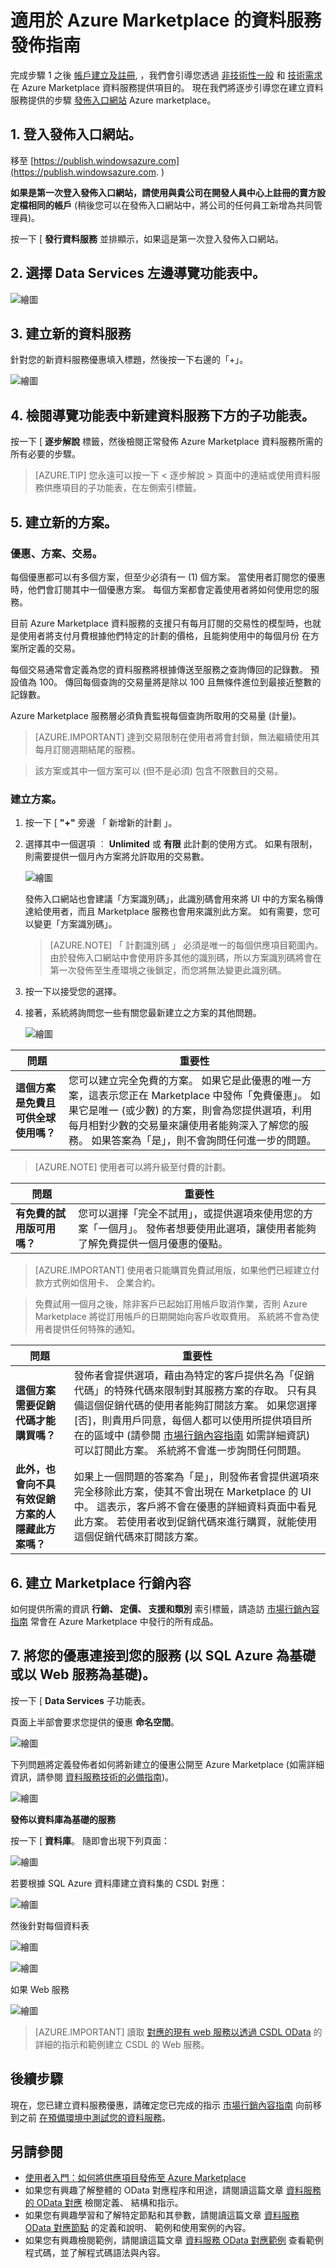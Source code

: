 <properties
   pageTitle="建立資料服務的市場指南 |Microsoft Azure"
   description="如何建立、認證和部署資料服務供他人在 Azure Marketplace 上購買的詳細指示。"
   services="marketplace-publishing"
   documentationCenter=""
   authors="HannibalSII"
   manager=""
   editor=""/>

   <tags
      ms.service="marketplace-publishing"
      ms.devlang="na"
      ms.topic="article"
      ms.tgt_pltfrm="na"
      ms.workload="na"
      ms.date="12/03/2015"
      ms.author="hascipio; avikova" />

# 適用於 Azure Marketplace 的資料服務發佈指南
完成步驟 1 之後 [帳戶建立及註冊][link-acct-creation], ，我們會引導您透過 [非技術性一般](marketplace-publishing-prerequisites.md) 和 [技術需求](marketplace-publishing-data-service-creation-prerequisites.md) 在 Azure Marketplace 資料服務提供項目的。 現在我們將逐步引導您在建立資料服務提供的步驟 [發佈入口網站][link-pubportal] Azure marketplace。

## 1. 登入發佈入口網站。

移至 [https://publish.windowsazure.com](https://publish.windowsazure.com. )

**如果是第一次登入發佈入口網站，請使用與貴公司在開發人員中心上註冊的賣方設定檔相同的帳戶**  (稍後您可以在發佈入口網站中，將公司的任何員工新增為共同管理員)。 

按一下 [ **發行資料服務** 並排顯示，如果這是第一次登入發佈入口網站。

## 2. 選擇 **Data Services** 左邊導覽功能表中。

  ![繪圖](media/marketplace-publishing-data-service-creation/pubportal-main-nav.png)

## 3. 建立新的資料服務

針對您的新資料服務優惠填入標題，然後按一下右邊的「+」。

  ![繪圖](media/marketplace-publishing-data-service-creation/step-3.png)

## 4. 檢閱導覽功能表中新建資料服務下方的子功能表。

按一下 [ **逐步解說** 標籤，然後檢閱正常發佈 Azure Marketplace 資料服務所需的所有必要的步驟。

> [AZURE.TIP] 您永遠可以按一下 < 逐步解說 > 頁面中的連結或使用資料服務供應項目的子功能表，在左側索引標籤。

## 5. 建立新的方案。

### 優惠、方案、交易。

每個優惠都可以有多個方案，但至少必須有一 (1) 個方案。 當使用者訂閱您的優惠時，他們會訂閱其中一個優惠方案。 每個方案都會定義使用者將如何使用您的服務。

目前 Azure Marketplace 資料服務的支援只有每月訂閱的交易性的模型時，也就是使用者將支付月費根據他們特定的計劃的價格，且能夠使用中的每個月份
在方案所定義的交易。

每個交易通常會定義為您的資料服務將根據傳送至服務之查詢傳回的記錄數。 預設值為 100。 傳回每個查詢的交易量將是除以 100 且無條件進位到最接近整數的記錄數。

Azure Marketplace 服務層必須負責監視每個查詢所取用的交易量 (計量)。

> [AZURE.IMPORTANT] 達到交易限制在使用者將會封鎖，無法繼續使用其每月訂閱週期結尾的服務。

> 該方案或其中一個方案可以 (但不是必須) 包含不限數目的交易。

### 建立方案。
1. 按一下 [ **"+"** 旁邊 「 新增新的計劃 」。

2. 選擇其中一個選項 ︰ **Unlimited** 或 **有限** 此計劃的使用方式。  如果有限制，則需要提供一個月內方案將允許取用的交易數。

    ![繪圖](media/marketplace-publishing-data-service-creation/step-5.1.png)  

    發佈入口網站也會建議「方案識別碼」，此識別碼會用來將 UI 中的方案名稱傳達給使用者，而且 Marketplace 服務也會用來識別此方案。 如有需要，您可以變更「方案識別碼」。

    > [AZURE.NOTE] 「 計劃識別碼 」 必須是唯一的每個供應項目範圍內。 由於發佈入口網站中會使用許多其他的識別碼，所以方案識別碼將會在第一次發佈至生產環境之後鎖定，而您將無法變更此識別碼。

3. 按一下以接受您的選擇。

4. 接著，系統將詢問您一些有關您最新建立之方案的其他問題。

    ![繪圖](media/marketplace-publishing-data-service-creation/step-5.2.png)


|問題|重要性|
|----|----|
|**這個方案是免費且可供全球使用嗎？**|您可以建立完全免費的方案。 如果它是此優惠的唯一方案，這表示您正在 Marketplace 中發佈「免費優惠」。 如果它是唯一 (或少數) 的方案，則會為您提供選項，利用每月相對少數的交易量來讓使用者能夠深入了解您的服務。  如果答案為「是」，則不會詢問任何進一步的問題。|

> [AZURE.NOTE] 使用者可以將升級至付費的計劃。

|問題|重要性|
|----|----|
|**有免費的試用版可用嗎？**|您可以選擇「完全不試用」，或提供選項來使用您的方案「一個月」。 發佈者想要使用此選項，讓使用者能夠了解免費提供一個月優惠的優點。|

> [AZURE.IMPORTANT] 使用者只能購買免費試用版，如果他們已經建立付款方式例如信用卡、 企業合約。

> 免費試用一個月之後，除非客戶已起始訂用帳戶取消作業，否則 Azure Marketplace 將從訂用帳戶的日期開始向客戶收取費用。 系統將不會為使用者提供任何特殊的通知。

|問題|重要性|
|----|----|
|**這個方案需要促銷代碼才能購買嗎？**| 發佈者會提供選項，藉由為特定的客戶提供名為「促銷代碼」的特殊代碼來限制對其服務方案的存取。 只有具備這個促銷代碼的使用者能夠訂閱該方案。 如果您選擇 [否]，則貴用戶同意，每個人都可以使用所提供項目所在的區域中 (請參閱 [市場行銷內容指南](marketplace-publishing-push-to-staging.md) 如需詳細資訊) 可以訂閱此方案。 系統將不會進一步詢問任何問題。|
|**此外，也會向不具有效促銷方案的人隱藏此方案嗎？**|如果上一個問題的答案為「是」，則發佈者會提供選項來完全移除此方案，使其不會出現在 Marketplace 的 UI 中。 這表示，客戶將不會在優惠的詳細資料頁面中看見此方案。 若使用者收到促銷代碼來進行購買，就能使用這個促銷代碼來訂閱該方案。|

## 6. 建立 Marketplace 行銷內容
如何提供所需的資訊 **行銷、 定價、 支援和類別** 索引標籤，請造訪 [市場行銷內容指南](marketplace-publishing-push-to-staging.md) 常會在 Azure Marketplace 中發行的所有成品。  

## 7. 將您的優惠連接到您的服務 (以 SQL Azure 為基礎或以 Web 服務為基礎)。

按一下 [ **Data Services** 子功能表。

頁面上半部會要求您提供的優惠 **命名空間**。  

  ![繪圖](media/marketplace-publishing-data-service-creation/step-7.png)

下列問題將定義發佈者如何將新建立的優惠公開至 Azure Marketplace (如需詳細資訊，請參閱 [資料服務技術的必備指南](marketplace-publishing-data-service-creation-prerequisites.md))。

  ![繪圖](media/marketplace-publishing-data-service-creation/step-7.2.png)

**發佈以資料庫為基礎的服務**

按一下 [ **資料庫**。 隨即會出現下列頁面：

  ![繪圖](media/marketplace-publishing-data-service-creation/step-7.3.png)

若要根據 SQL Azure 資料庫建立資料集的 CSDL 對應：

  ![繪圖](media/marketplace-publishing-data-service-creation/step-7.4.png)

然後針對每個資料表

  ![繪圖](media/marketplace-publishing-data-service-creation/step-7.5.png)

  ![繪圖](media/marketplace-publishing-data-service-creation/step-7.6.png)

如果 Web 服務

  ![繪圖](media/marketplace-publishing-data-service-creation/step-7.7.png)

> [AZURE.IMPORTANT] 讀取 [對應的現有 web 服務以透過 CSDL OData](marketplace-publishing-data-service-creation-odata-mapping.md) 的詳細的指示和範例建立 CSDL 的 Web 服務。

## 後續步驟
現在，您已建立資料服務優惠，請確定您已完成的指示 [市場行銷內容指南](marketplace-publishing-push-to-staging.md) 向前移到之前 [在預備環境中測試您的資料服務](marketplace-publishing-data-service-test-in-staging.md)。

## 另請參閱
- [使用者入門：如何將供應項目發佈至 Azure Marketplace](marketplace-publishing-getting-started.md)
- 如果您有興趣了解整體的 OData 對應程序和用途，請閱讀這篇文章 [資料服務的 OData 對應](marketplace-publishing-data-service-creation-odata-mapping.md) 檢閱定義、 結構和指示。
- 如果您有興趣學習和了解特定節點和其參數，請閱讀這篇文章 [資料服務 OData 對應節點](marketplace-publishing-data-service-creation-odata-mapping-nodes.md) 的定義和說明、 範例和使用案例的內容。
- 如果您有興趣檢閱範例，請閱讀這篇文章 [資料服務 OData 對應範例](marketplace-publishing-data-service-creation-odata-mapping-examples.md) 查看範例程式碼，並了解程式碼語法與內容。


[link-acct-creation]:marketplace-publishing-microsoft-accounts-creation-registration.md
[link-pubportal]:https://publish.windowsazure.com


